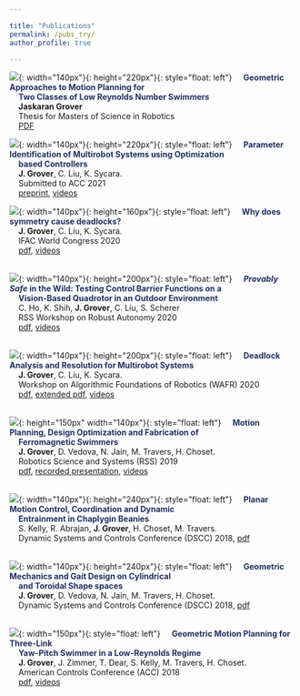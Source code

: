 ```yaml
---

title: "Publications"
permalink: /pubs_try/
author_profile: true 

---
```

![](/images/elasticmag2.gif){: width="140px"}{: height="220px"}{: style="float: left"}
&nbsp;&nbsp;&nbsp;&nbsp;<span style="color:rgb(32, 48, 96)">**Geometric Approaches to Motion Planning for**</span>  
&nbsp;&nbsp;&nbsp;&nbsp;<span style="color:rgb(32, 48, 96)">**Two Classes of Low Reynolds Number Swimmers**</span>      
&nbsp;&nbsp;&nbsp;&nbsp;**Jaskaran  Grover**  
&nbsp;&nbsp;&nbsp;&nbsp;Thesis for Masters of Science in Robotics  
&nbsp;&nbsp;&nbsp;&nbsp;[PDF](https://www.ri.cmu.edu/wp-content/uploads/2018/08/Thesis.pdf)
<br/>  

![](/images/multirobot.gif){: width="140px"}{: height="220px"}{: style="float: left"}
&nbsp;&nbsp;&nbsp;&nbsp;<span style="color:rgb(32, 48, 96)">**Parameter Identification of Multirobot Systems using Optimization**</span>  
&nbsp;&nbsp;&nbsp;&nbsp;<span style="color:rgb(32, 48, 96)">**based Controllers**</span>      
&nbsp;&nbsp;&nbsp;&nbsp;**J. Grover**, C. Liu, K. Sycara.  
&nbsp;&nbsp;&nbsp;&nbsp;Submitted to ACC 2021   
&nbsp;&nbsp;&nbsp;&nbsp;[preprint](https://arxiv.org/pdf/2009.13817.pdf), [videos](https://bit.ly/3kQYj5J)
<br/>  

![](/images/sym.gif){: width="140px"}{: height="160px"}{: style="float: left"}
&nbsp;&nbsp;&nbsp;&nbsp;<span style="color:rgb(32, 48, 96)">**Why does symmetry cause deadlocks?**</span>  
&nbsp;&nbsp;&nbsp;&nbsp;**J. Grover**, C. Liu, K. Sycara.  
&nbsp;&nbsp;&nbsp;&nbsp;IFAC World Congress 2020  
&nbsp;&nbsp;&nbsp;&nbsp;[pdf](/files/IFACPaper.pdf), [videos](https://www.youtube.com/watch?v=dQ00RrQ1cRg)  
<br/>  
 
![](/images/cover.png){: width="140px"}{: height="200px"}{: style="float: left"}
&nbsp;&nbsp;&nbsp;&nbsp;<span style="color:rgb(32, 48, 96)">***Provably Safe* in the Wild: Testing Control Barrier Functions on a**</span>     
&nbsp;&nbsp;&nbsp;&nbsp;<span style="color:rgb(32, 48, 96)">**Vision-Based Quadrotor in an Outdoor Environment**</span>    
&nbsp;&nbsp;&nbsp;&nbsp;C. Ho, K. Shih, **J. Grover**, C. Liu, S. Scherer  
&nbsp;&nbsp;&nbsp;&nbsp;RSS Workshop on Robust Autonomy 2020  
&nbsp;&nbsp;&nbsp;&nbsp;[pdf](https://openreview.net/pdf?id=CrBJIgBr2BK), [videos](https://www.youtube.com/watch?v=1ohaMHlCmDA&feature=youtu.be)    
<br/>  

![](/images/deadres.png){: width="140px"}{: height="200px"}{: style="float: left"}
&nbsp;&nbsp;&nbsp;&nbsp;<span style="color:rgb(32, 48, 96)">**Deadlock Analysis and Resolution for Multirobot Systems**</span>    
&nbsp;&nbsp;&nbsp;&nbsp;**J. Grover**, C. Liu, K. Sycara.  
&nbsp;&nbsp;&nbsp;&nbsp;Workshop on Algorithmic Foundations of Robotics (WAFR) 2020  
&nbsp;&nbsp;&nbsp;&nbsp;[pdf](http://robotics.cs.rutgers.edu/wafr2020/wp-content/uploads/sites/7/2020/05/WAFR_2020_FV_36.pdf), [extended pdf](https://arxiv.org/pdf/1911.09146.pdf), [videos](https://tinyurl.com/y4ylzwh8)  
<br/>   

![](/images/elasticmag2.gif){: height="150px" width="140px"}{: style="float: left"}
&nbsp;&nbsp;&nbsp;&nbsp;<span style="color:rgb(32, 48, 96)">**Motion Planning, Design Optimization and Fabrication of** </span>     
&nbsp;&nbsp;&nbsp;&nbsp;<span style="color:rgb(32, 48, 96)">**Ferromagnetic Swimmers**</span>    
&nbsp;&nbsp;&nbsp;&nbsp;**J. Grover**, D. Vedova, N. Jain, M. Travers, H. Choset.   
&nbsp;&nbsp;&nbsp;&nbsp;Robotics Science and Systems (RSS) 2019  
&nbsp;&nbsp;&nbsp;&nbsp;[pdf](http://www.roboticsproceedings.org/rss15/p79.pdf), [recorded presentation](https://youtu.be/Q2vHkUapbp4), [videos](https://youtu.be/nz6cGok1yrM)  
<br/> 

![](/images/CB.png){: width="140px"}{: height="240px"}{: style="float: left"}
&nbsp;&nbsp;&nbsp;&nbsp;<span style="color:rgb(32, 48, 96)">**Planar Motion Control, Coordination and Dynamic**</span>     
&nbsp;&nbsp;&nbsp;&nbsp;<span style="color:rgb(32, 48, 96)">**Entrainment in Chaplygin Beanies**</span>    
&nbsp;&nbsp;&nbsp;&nbsp;S. Kelly, R. Abrajan, **J. Grover**, H. Choset, M. Travers.   
&nbsp;&nbsp;&nbsp;&nbsp;Dynamic Systems and Controls Conference (DSCC) 2018, [pdf](/files/beanies.pdf)  
<br/> 

![](/images/torus.png){: width="140px"}{: height="240px"}{: style="float: left"}
&nbsp;&nbsp;&nbsp;&nbsp;<span style="color:rgb(32, 48, 96)">**Geometric Mechanics and Gait Design on Cylindrical**</span>   
&nbsp;&nbsp;&nbsp;&nbsp;<span style="color:rgb(32, 48, 96)">**and Toroidal Shape spaces**</span>    
&nbsp;&nbsp;&nbsp;&nbsp;**J. Grover**, D. Vedova, N. Jain, M. Travers, H. Choset.   
&nbsp;&nbsp;&nbsp;&nbsp;Dynamic Systems and Controls Conference (DSCC) 2018, [pdf](/files/torus.pdf)   
<br/>  
 
![](/images/3Dpic.png){: width="150px"}{: style="float: left"}
&nbsp;&nbsp;&nbsp;&nbsp;<span style="color:rgb(32, 48, 96)">**Geometric Motion Planning for Three-Link**</span>   
&nbsp;&nbsp;&nbsp;&nbsp;<span style="color:rgb(32, 48, 96)">**Yaw-Pitch Swimmer in a Low-Reynolds Regime**</span>    
&nbsp;&nbsp;&nbsp;&nbsp;**J. Grover**, J. Zimmer, T. Dear, S. Kelly, M. Travers, H. Choset.     
&nbsp;&nbsp;&nbsp;&nbsp;American Controls Conference (ACC) 2018   
&nbsp;&nbsp;&nbsp;&nbsp;[pdf](https://ieeexplore.ieee.org/document/8431828), [videos](https://www.youtube.com/watch?v=XYdccEVCJjQ)   
<br/> 